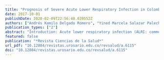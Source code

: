 ```yaml
---
title: "Prognosis of Severe Acute Lower Respiratory Infection in Colombian Children under Five Years of Age"
date: 2017-10-01
publishDate: 2020-02-09T22:56:40.039552Z
authors: ["Andrés Kamilo Delgado Romero", "Yined Marcela Salazar Palechor", "Rosalba Díaz", "Victoria Eugenia Solano", "Germán Ruiz Beltrán", "María Andrea García Chaves", "José Andrés Calvache"]
publication_types: ["2"]
abstract: "Introduction: Acute lower respiratory infection (ALRI: community acquired and/or bronchiolitis) is one of the main public health issues for children under five years of age. The main purpose of this research was to describe the epidemiological profile, associated factors, and prognosis of ALRI in two hospitals in Popayán, Colombia. Materials and Methods: This was a cohort study. We included children from 2 months to 5 years of age with diagnoses of severe ALRI. Socio-demographic profiles, clinical features, and prognostic factors were collected. The main outcomes under study were mortality, admission to icu, and length of stay. Multivariable analyses were performed to establish the independent contributions of prognostic factors. Results: 121 patients were included. Incidence of ALRI was 4% CI95% [3,3-4,7] during 6 months of follow-up. Mortality during follow-up was 0,8% (CI95% 0,1-4,4) (one patient). Thirty three percent of children required admission to ICU. Median length of stay was 5 days and length of stay in ICU was 4 days. Preterm birth was independently associated with icu admission (OR=5,1 CI95% [1,3-20] p=0,019). Discussion: The incidence of severe ALRI was 4%. Mortality was low and length of stay was short. Factors related to the diagnosis of ALRI in this cohort are consistent with those reported in the national and international literature, and the only independent prognostic factor for admission to ICU was preterm birth."
featured: false
publication: "*Revista Ciencias de la Salud*"
url_pdf: "10.12804/revistas.urosario.edu.co/revsalud/a.6115"
doi: "10.12804/revistas.urosario.edu.co/revsalud/a.6115"
---
```


